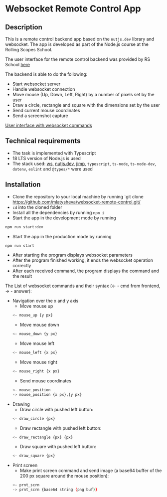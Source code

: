 # Websocket Remote Control App

## Description

This is a remote control backend app based on the `nutjs.dev` library and websocket. The app is developed as part of the Node.js course at the Rolling Scopes School.

The user interface for the remote control backend was provided by RS School [here](https://github.com/rolling-scopes-school/remote-control)

The backend is able to do the following:

- Start websocket server
- Handle websocket connection
- Move mouse (Up, Down, Left, Right) by a number of pixels set by the user
- Draw a circle, rectangle and square with the dimensions set by the user
- Send current mouse coordinates
- Send a screenshot capture

[User interface with websocket commands](./screenshots-UI/screenshot_websocket.png)

## Technical requirements

- The task is implemented with Typescript
- 18 LTS version of Node.js is used
- The stack used: [ws](https://www.npmjs.com/package/ws), [nutjs.dev](https://www.npmjs.com/package/@nut-tree/nut-js), [jimp](https://www.npmjs.com/package/jimp), `typescript`, `ts-node`, `ts-node-dev`, `dotenv`, `eslint` and `@types/*` were used

## Installation 
- Clone the repository to your local machine by running `git clone https://github.com/mlatysheva/websocket-remote-control.git/
- `cd` into the cloned folder
- Install all the dependencies by running `npm i`
- Start the app in the development mode by running 
```bash
npm run start:dev 
```
- Start the app in the production mode by running 
```bash
npm run start 
```
- After starting the program displays websocket parameters
- After the program finished working, it ends the websocket operation correctly  
- After each received command, the program displays the command and the result

The List of websocket commands and their syntax (<- - cmd from frontend, -> - answer):
- Navigation over the x and y axis
    - Move mouse up
    ```bash
    <- mouse_up {y px}
    ```
    - Move mouse down
    ```bash
    <- mouse_down {y px}
    ```
    - Move mouse left
    ```bash
    <- mouse_left {x px}
    ```
    - Move mouse right
    ```bash
    <- mouse_right {x px}
    ```
    - Send mouse coordinates
    ```bash
    <- mouse_position
    -> mouse_position {x px},{y px}
    ```
- Drawing
    - Draw circle with pushed left button: 
    ```bash
    <- draw_circle {px}
    ```
    - Draw rectangle with pushed left button: 
    ```bash
    <- draw_rectangle {px} {px}
    ```
    - Draw square with pushed left button: 
    ```bash
    <- draw_square {px}
    ```
- Print screen
    - Make print screen command and send image (a base64 buffer of the 200 px square around the mouse position):
    ```bash
    <- prnt_scrn
    -> prnt_scrn {base64 string (png buf)}
    ```